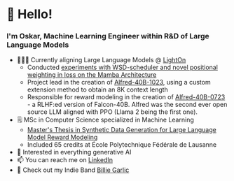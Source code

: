# 👋 Hello! 
### I'm Oskar, Machine Learning Engineer within R&D of Large Language Models
- 👨🏼‍💻 Currently aligning Large Language Models @ [LightOn](https://github.com/lightonai)
  - Conducted [experiments with WSD-scheduler and novel positional weighting in loss on the Mamba Architecture](https://www.lighton.ai/fr/blog/blog-4/passing-the-torch-training-a-mamba-model-for-smooth-handover-54) 
  - Project lead in the creation of [Alfred-40B-1023](https://huggingface.co/lightonai/alfred-40b-1023), using a custom extension method to obtain an 8K context length
  - Responsible for reward modeling in the creation of [Alfred-40B-0723](https://huggingface.co/lightonai/alfred-40b-0723) - a RLHF:ed version of Falcon-40B. Alfred was the second ever open source LLM aligned with PPO (Llama 2 being the first one).   
- 🗒 MSc in Computer Science specialized in Machine Learning  
  - [Master's Thesis in Synthetic Data Generation for Large Language Model Reward Modeling](https://github.com/ohallstrom/ohallstrom/edit/main/modeling_of_human_preferences_without_humans.pdf)
  - Included 65 credits at École Polytechnique Fédérale de Lausanne
- 👀 Interested in everything generative AI
- 📫 You can reach me on [LinkedIn](https://www.linkedin.com/in/oskar-hallström-b747a7114/)
- 🎸 Check out my Indie Band [Billie Garlic](https://open.spotify.com/artist/2KZoVTprHSLoYX7G38MBh9?si=2-ojbn-iS7-_sTpeDI-dTw)

<!---
ohallstrom/ohallstrom is a ✨ special ✨ repository because its `README.md` (this file) appears on your GitHub profile.
You can click the Preview link to take a look at your changes.
--->
